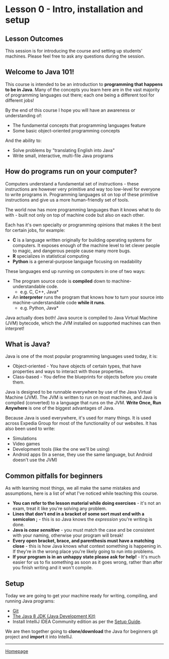 # Lesson 0 - Intro, installation and setup

## Lesson Outcomes
This session is for introducing the course and setting up students' machines.
Please feel free to ask any questions during the session.

## Welcome to Java 101!
This course is intended to be an introduction to **programming that happens to be in Java**.
Many of the concepts you learn here are in the vast majority of programming languages out there; each one being a different tool for different jobs!

By the end of this course I hope you will have an awareness or understanding of:
* The fundamental concepts that programming languages feature
* Some basic object-oriented programming concepts

And the ability to:
* Solve problems by "translating English into Java"
* Write small, interactive, multi-file Java programs

## How do programs run on your computer?
Computers understand a fundamental set of instructions - these instructions are however very primitive and way too low-level for everyone to write programs in.
Programming languages sit on top of these primitive instructions and give us a more human-friendly set of tools.

The world now has more programming languages than it knows what to do with - built not only on top of machine code but also on each other.

Each has it's own specialty or programming opinions that makes it the best for certain jobs, for example:
* **C** is a language written originally for building operating systems for computers. It exposes enough of the machine level to let clever people to magic, and dangerous people cause many more bugs.
* **R** specializes in statistical computing
* **Python** is a general-purpose language focusing on readability

These languages end up running on computers in one of two ways:
* The program source code is **compiled** down to machine-understandable code.
    - e.g. C, C++, Java*
* An **interpreter** runs the program that knows how to turn your source into machine-understandable code **while it runs**.
    - e.g. Python, Java*

Java actually does both! Java source is compiled to Java Virtual Machine (JVM) bytecode, which the JVM installed on supported machines can then interpret!

## What is Java?
Java is one of the most popular programming languages used today, it is:
* Object-oriented - You have objects of certain types, that have properties and ways to interact with those properties.
* Class-based - You define the blueprints for objects before you create them.

Java is designed to be runnable everywhere by use of the Java Virtual Machine (JVM). The JVM is written to run on most machines, and Java is compiled (converted) to a language that runs on the JVM. **Write Once, Run Anywhere** is one of the biggest advantages of Java.

Because Java is used everywhere, it's used for many things. It is used across Expedia Group for most of the functionality of our websites. It has also been used to write:
* Simulations
* Video games
* Development tools (like the one we'll be using)
* Android apps (In a sense, they use the same language, but Android doesn't use the JVM)

## Common pitfalls for beginners
As with learning most things, we all make the same mistakes and assumptions, here is a list of what I've noticed while teaching this course.

* **You can refer to the lesson material while doing exercises** - it's not an exam, treat it like you're solving any problem.
* **Lines that don't end in a bracket of some sort must end with a semicolon ;** - this is so Java knows the *expression* you're writing is done.
* **Java is *case sensitive*** - you must match the case and be consistent with your naming, otherwise your program will break!
* **Every open bracket, brace, and parenthesis must have a matching close** - this is how Java knows what context something is happening in. If they're in the wrong place you're likely going to run into problems.
* **If your program is in an unhappy state please ask for help!** - It's much easier for us to fix something as soon as it goes wrong, rather than after you finish writing and it won't compile.

## Setup
Today we are going to get your machine ready for writing, compiling, and running Java programs:
* [Git](https://git-scm.com/downloads)
* [The Java 8 JDK (Java Development Kit)](http://www.oracle.com/technetwork/java/javase/downloads/index.html)
* Install IntelliJ IDEA Community edition as per the [Setup Guide](../intellij-setup.md).

We are then together going to **clone/download** the Java for beginners git project and **import** it into IntelliJ.

---
[Homepage](../index.md)
